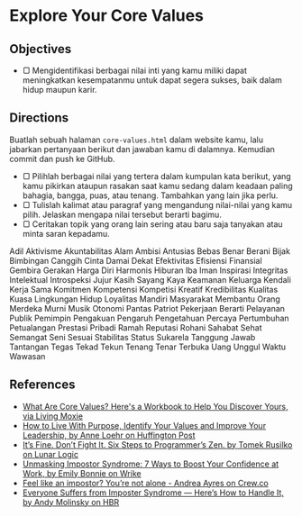 # Explore Your Core Values

## Objectives

- ▢ Mengidentifikasi berbagai nilai inti yang kamu miliki dapat meningkatkan kesempatanmu untuk dapat segera sukses, baik dalam hidup maupun karir.

## Directions

Buatlah sebuah halaman `core-values.html` dalam website kamu, lalu jabarkan pertanyaan berikut dan jawaban kamu di dalamnya. Kemudian commit dan push ke GitHub.

- ▢ Pilihlah berbagai nilai yang tertera dalam kumpulan kata berikut, yang kamu pikirkan ataupun rasakan saat kamu sedang dalam keadaan paling bahagia, bangga, puas, atau tenang. Tambahkan yang lain jika perlu.
- ▢ Tulislah kalimat atau paragraf yang mengandung nilai-nilai yang kamu pilih. Jelaskan mengapa nilai tersebut berarti bagimu.
- ▢ Ceritakan topik yang orang lain sering atau baru saja tanyakan atau minta saran kepadamu.

Adil
Aktivisme
Akuntabilitas
Alam
Ambisi
Antusias
Bebas
Benar
Berani
Bijak
Bimbingan
Canggih
Cinta
Damai
Dekat
Efektivitas
Efisiensi
Finansial
Gembira
Gerakan
Harga Diri
Harmonis
Hiburan
Iba
Iman
Inspirasi
Integritas
Intelektual
Introspeksi
Jujur
Kasih Sayang
Kaya
Keamanan
Keluarga
Kendali
Kerja Sama
Komitmen
Kompetensi
Kompetisi
Kreatif
Kredibilitas
Kualitas
Kuasa
Lingkungan Hidup
Loyalitas
Mandiri
Masyarakat
Membantu Orang
Merdeka
Murni
Musik
Otonomi
Pantas
Patriot
Pekerjaan Berarti
Pelayanan Publik
Pemimpin
Pengakuan
Pengaruh
Pengetahuan
Percaya
Pertumbuhan
Petualangan
Prestasi
Pribadi
Ramah
Reputasi
Rohani
Sahabat
Sehat
Semangat
Seni
Sesuai
Stabilitas
Status
Sukarela
Tanggung Jawab
Tantangan
Tegas
Tekad
Tekun
Tenang
Tenar
Terbuka
Uang
Unggul
Waktu
Wawasan

## References

- [What Are Core Values? Here's a Workbook to Help You Discover Yours, via Living Moxie](http://dawnbarclay.com/core-values)
- [How to Live With Purpose, Identify Your Values and Improve Your Leadership, by Anne Loehr on Huffington Post](http://www.huffingtonpost.com/anne-loehr/how-to-live-with-purpose-_b_5187572.html)
- [It’s Fine. Don’t Fight It. Six Steps to Programmer’s Zen. by Tomek Rusilko on Lunar Logic](http://blog.lunarlogic.io/2016/six-steps-to-programmers-zen)
- [Unmasking Impostor Syndrome: 7 Ways to Boost Your Confidence at Work, by Emily Bonnie on Wrike](https://www.wrike.com/blog/unmasking-impostor-syndrome-7-ways-boost-confidence-work)
- [Feel like an impostor? You’re not alone - Andrea Ayres on Crew.co](https://crew.co/backstage/blog/feel-like-an-impostor-youre-not-alone)
- [Everyone Suffers from Imposter Syndrome — Here’s How to Handle It, by Andy Molinsky on HBR](https://hbr.org/2016/07/everyone-suffers-from-imposter-syndrome-heres-how-to-handle-it)
